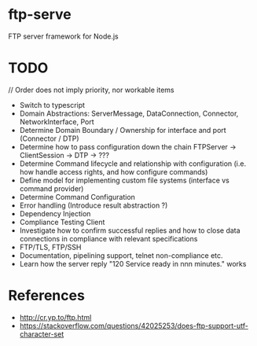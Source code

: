 # ftp-serve
FTP server framework for Node.js

# TODO
// Order does not imply priority, nor workable items
- Switch to typescript
- Domain Abstractions: ServerMessage, DataConnection, Connector, NetworkInterface, Port
- Determine Domain Boundary / Ownership for interface and port (Connector / DTP)
- Determine how to pass configuration down the chain FTPServer -> ClientSession -> DTP -> ???
- Determine Command lifecycle and relationship with configuration (i.e. how handle access rights, and how configure commands)
- Define model for implementing custom file systems (interface vs command provider)
- Determine Command Configuration
- Error handling (Introduce result abstraction ?)
- Dependency Injection
- Compliance Testing Client
- Investigate how to confirm successful replies and how to close data connections in compliance with relevant specifications
- FTP/TLS, FTP/SSH
- Documentation, pipelining support, telnet non-compliance etc.
- Learn how the server reply "120 Service ready in nnn minutes." works
# References
- http://cr.yp.to/ftp.html
- https://stackoverflow.com/questions/42025253/does-ftp-support-utf-character-set